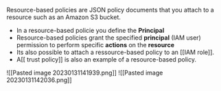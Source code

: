 Resource-based policies are JSON policy documents that you attach to a resource such as an Amazon S3 bucket.

*   In a resource-based policie you define the **Principal**
*   Resource-based policies grant the specified **principal** (IAM user) permission to perform specific **actions** on the **resource**
*   Its also possible to attach a ressource-based policy to an [[IAM role]].
*   A[[ trust policy]] is also an example of a resource-based policy.

![[Pasted image 20230131141939.png]]
![[Pasted image 20230131142036.png]]

